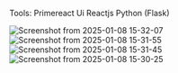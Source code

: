 Tools: 
Primereact Ui
Reactjs
Python (Flask)

![Screenshot from 2025-01-08 15-32-07](https://github.com/user-attachments/assets/bddbf40e-cf9f-4389-b19f-7a6898c16c6f)
![Screenshot from 2025-01-08 15-31-55](https://github.com/user-attachments/assets/dd58ed4a-70e6-4c48-9405-6099a7b0fec5)
![Screenshot from 2025-01-08 15-31-45](https://github.com/user-attachments/assets/c2bd6e4d-7523-4db9-b7cb-634c4f6ade6f)
![Screenshot from 2025-01-08 15-30-25](https://github.com/user-attachments/assets/dd9f898e-3889-41e1-9272-6c3150ff5ec9)

